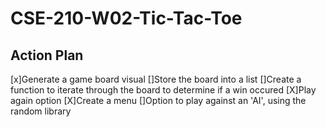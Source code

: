 # CSE-210-W02-Tic-Tac-Toe

Action Plan
-------------

[x]Generate a game board visual
[]Store the board into a list
[]Create a function to iterate through the board to determine if a win occured
[X]Play again option
[X]Create a menu
[]Option to play against an 'AI', using the random library